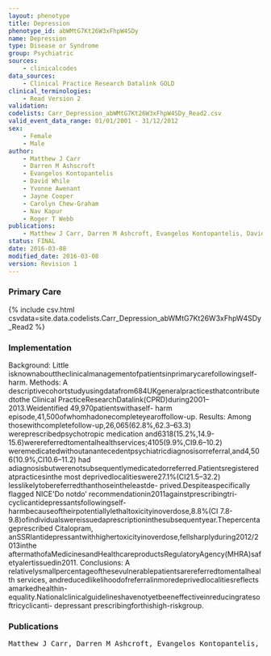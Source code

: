 ```yaml
---
layout: phenotype
title: Depression
phenotype_id: abWMtG7Kt26W3xFhpW4SDy
name: Depression
type: Disease or Syndrome
group: Psychiatric
sources: 
    - clinicalcodes
data_sources:
    - Clinical Practice Research Datalink GOLD
clinical_terminologies:
    - Read Version 2
validation:
codelists: Carr_Depression_abWMtG7Kt26W3xFhpW4SDy_Read2.csv
valid_event_data_range: 01/01/2001 - 31/12/2012 
sex:
    - Female
    - Male
author:
    - Matthew J Carr
    - Darren M Ashscroft
    - Evangelos Kontopantelis
    - David While
    - Yvonne Awenant
    - Jayne Cooper
    - Carolyn Chew-Graham
    - Nav Kapur
    - Roger T Webb
publications:
    - Matthew J Carr, Darren M Ashcroft, Evangelos Kontopantelis, David While, Yvonne Awenant, Jayne Cooper, Carolyn Chew-Graham, Nav Kapur, Roger T Webb, Clinical management following self-harm in a UK-wide primary care cohort. Journal of Affective Disorders, 197(2016) 182-188, 2016.
status: FINAL
date: 2016-03-08
modified_date: 2016-03-08
version: Revision 1
---
```


### Primary Care

{% include csv.html csvdata=site.data.codelists.Carr_Depression_abWMtG7Kt26W3xFhpW4SDy_Read2 %}

### Implementation

Background: Little isknownabouttheclinicalmanagementofpatientsinprimarycarefollowingself-
harm.
Methods: A descriptivecohortstudyusingdatafrom684UKgeneralpracticesthatcontributedtothe
Clinical PracticeResearchDatalink(CPRD)during2001–2013.Weidentified 49,970patientswithaself-
harm episode,41,500ofwhomhadonecompleteyearoffollow-up.
Results: Among thosewithcompletefollow-up,26,065(62.8%,62.3–63.3) wereprescribedpsychotropic
medication and6318(15.2%,14.9-15.6)werereferredtomentalhealthservices;4105(9.9%,CI9.6–10.2)
weremedicatedwithoutanantecedentpsychiatricdiagnosisorreferral,and4,506(10.9%,CI10.6–11.2)
had adiagnosisbutwerenotsubsequentlymedicatedorreferred.Patientsregisteredatpracticesinthe
most deprivedlocalitieswere27.1%(CI21.5–32.2) lesslikelytobereferredthanthoseintheleastde-
prived.Despiteaspecifically flagged NICE'Do notdo’ recommendationin2011againstprescribingtri-
cyclicantidepressantsfollowingself-harmbecauseoftheirpotentiallylethaltoxicityinoverdose,8.8%(CI
7.8-9.8)ofindividualswereissuedaprescriptioninthesubsequentyear.Thepercentageprescribed
Citalopram, anSSRIantidepressantwithhighertoxicityinoverdose,fellsharplyduring2012/2013inthe
aftermathofaMedicinesandHealthcareproductsRegulatoryAgency(MHRA)safetyalertissuedin2011.
Conclusions: A relativelysmallpercentageofthesevulnerablepatientsarereferredtomentalhealth
services, andreducedlikelihoodofreferralinmoredeprivedlocalitiesreflects amarkedhealthin-
equality.Nationalclinicalguidelineshavenotyetbeeneffectiveinreducingratesoftricyclicanti-
depressant prescribingforthishigh-riskgroup.

### Publications

<pre>
Matthew J Carr, Darren M Ashcroft, Evangelos Kontopantelis, David While, Yvonne Awenant, Jayne Cooper, Carolyn Chew-Graham, Nav Kapur, Roger T Webb, Clinical management following self-harm in a UK-wide primary care cohort. Journal of Affective Disorders, 197(2016) 182-188, 2016.
</pre>
